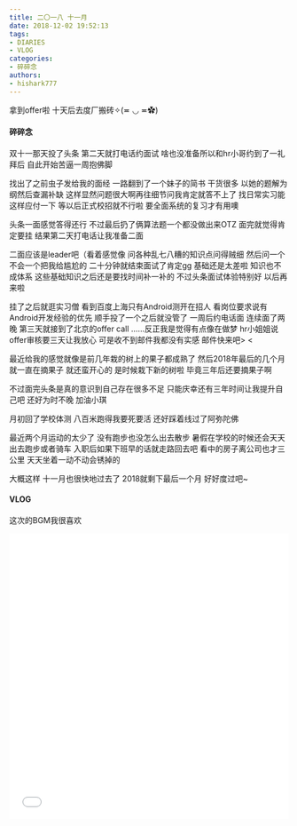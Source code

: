 ```yaml
---
title: 二〇一八 十一月
date: 2018-12-02 19:52:13
tags: 
- DIARIES
- VLOG
categories: 
- 碎碎念
authors:
- hishark777
---
```

拿到offer啦
十天后去度厂搬砖✧(≖ ◡ ≖✿)
<!--more-->
#### 碎碎念
双十一那天投了头条
第二天就打电话约面试
啥也没准备所以和hr小哥约到了一礼拜后
自此开始苦逼一周抱佛脚

找出了之前虫子发给我的面经
一路翻到了一个妹子的简书
干货很多
以她的题解为纲然后查漏补缺
这样显然问题很大啊再往细节问我肯定就答不上了
找日常实习能这样应付一下
等以后正式校招就不行啦
要全面系统的复习才有用噢

头条一面感觉答得还行
不过最后扔了俩算法题一个都没做出来OTZ
面完就觉得肯定要挂
结果第二天打电话让我准备二面

二面应该是leader吧（看着感觉像
问各种乱七八糟的知识点问得贼细
然后问一个不会一个把我给尴尬的
二十分钟就结束面试了肯定gg
基础还是太差啦 知识也不成体系
这些基础知识之后还是要找时间补一补的
不过头条面试体验特别好
以后再来啦

挂了之后就逛实习僧
看到百度上海只有Android测开在招人
看岗位要求说有Android开发经验的优先
顺手投了一个之后就没管了
一周后约电话面
连续面了两晚 
第三天就接到了北京的offer call
……反正我是觉得有点像在做梦
hr小姐姐说offer审核要三天让我放心
可是收不到邮件我都没有实感
邮件快来吧> <

最近给我的感觉就像是前几年栽的树上的果子都成熟了
然后2018年最后的几个月就一直在摘果子
就还蛮开心的
是时候栽下新的树啦
毕竟三年后还要摘果子啊

不过面完头条是真的意识到自己存在很多不足
只能庆幸还有三年时间让我提升自己吧
还好为时不晚 加油小琪

月初回了学校体测
八百米跑得我要死要活
还好踩着线过了阿弥陀佛

最近两个月运动的太少了
没有跑步也没怎么出去散步
暑假在学校的时候还会天天出去跑步或者骑车
入职后如果下班早的话就走路回去吧
看中的房子离公司也才三公里
天天坐着一动不动会锈掉的

大概这样
十一月也很快地过去了
2018就剩下最后一个月
好好度过吧~

#### VLOG
这次的BGM我很喜欢
<iframe src="//player.bilibili.com/player.html?aid=37259844&cid=65482881&page=1" scrolling="no" border="0" frameborder="no" framespacing="0" allowfullscreen="true" width="100%" height="515"> </iframe>
